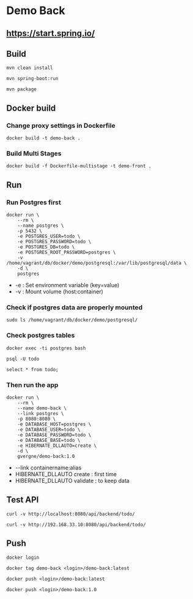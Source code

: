 # Demo Back

## https://start.spring.io/

## Build

```mvn clean install```

```mvn spring-boot:run```

```mvn package```

## Docker build

### Change proxy settings in Dockerfile

```docker build -t demo-back .```

### Build Multi Stages

```docker build -f Dockerfile-multistage -t demo-front .```

## Run

### Run Postgres first

```
docker run \
    --rm \
    --name postgres \
    -p 5432 \
    -e POSTGRES_USER=todo \
    -e POSTGRES_PASSWORD=todo \
    -e POSTGRES_DB=todo \
    -e POSTGRES_ROOT_PASSWORD=postgres \
    -v /home/vagrant/db/docker/demo/postgresql:/var/lib/postgresql/data \
    -d \
    postgres
```

- -e : Set environment variable (key=value)
- -v : Mount volume (host:container)

### Check if postgres data are properly mounted

```sudo ls /home/vagrant/db/docker/demo/postgresql/```

### Check postgres tables

```docker exec -ti postgres bash```

```psql -U todo```

```select * from todo;```

### Then run the app

```
docker run \
    --rm \
    --name demo-back \
    --link postgres \
    -p 8080:8080 \
    -e DATABASE_HOST=postgres \
    -e DATABASE_USER=todo \
    -e DATABASE_PASSWORD=todo \
    -e DATABASE_BASE=todo \
    -e HIBERNATE_DLLAUTO=create \
    -d \
    gvergne/demo-back:1.0
```

- --link containername:alias
- HIBERNATE_DLLAUTO create : first time
- HIBERNATE_DLLAUTO validate : to keep data

## Test API

```curl -v http://localhost:8080/api/backend/todo/```

```curl -v http://192.168.33.10:8080/api/backend/todo/```

## Push

```docker login```

```docker tag demo-back <login>/demo-back:latest```

```docker push <login>/demo-back:latest```
    
```docker push <login>/demo-back:1.0```
